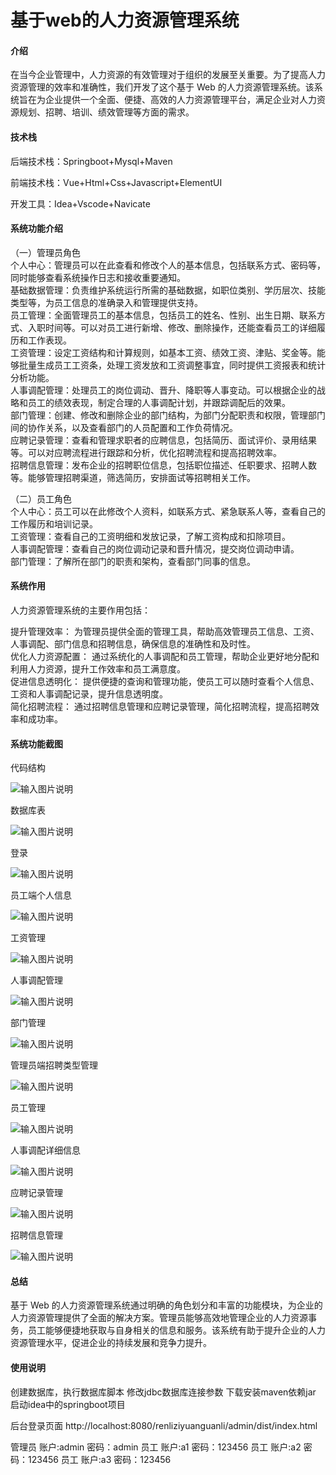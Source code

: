 # 基于web的人力资源管理系统

#### 介绍

在当今企业管理中，人力资源的有效管理对于组织的发展至关重要。为了提高人力资源管理的效率和准确性，我们开发了这个基于 Web 的人力资源管理系统。该系统旨在为企业提供一个全面、便捷、高效的人力资源管理平台，满足企业对人力资源规划、招聘、培训、绩效管理等方面的需求。

#### 技术栈

后端技术栈：Springboot+Mysql+Maven

前端技术栈：Vue+Html+Css+Javascript+ElementUI

开发工具：Idea+Vscode+Navicate

#### 系统功能介绍

（一）管理员角色  
个人中心：管理员可以在此查看和修改个人的基本信息，包括联系方式、密码等，同时能够查看系统操作日志和接收重要通知。  
基础数据管理：负责维护系统运行所需的基础数据，如职位类别、学历层次、技能类型等，为员工信息的准确录入和管理提供支持。  
员工管理：全面管理员工的基本信息，包括员工的姓名、性别、出生日期、联系方式、入职时间等。可以对员工进行新增、修改、删除操作，还能查看员工的详细履历和工作表现。  
工资管理：设定工资结构和计算规则，如基本工资、绩效工资、津贴、奖金等。能够批量生成员工工资条，处理工资发放和工资调整事宜，同时提供工资报表和统计分析功能。  
人事调配管理：处理员工的岗位调动、晋升、降职等人事变动。可以根据企业的战略和员工的绩效表现，制定合理的人事调配计划，并跟踪调配后的效果。  
部门管理：创建、修改和删除企业的部门结构，为部门分配职责和权限，管理部门间的协作关系，以及查看部门的人员配置和工作负荷情况。  
应聘记录管理：查看和管理求职者的应聘信息，包括简历、面试评价、录用结果等。可以对应聘流程进行跟踪和分析，优化招聘流程和提高招聘效率。  
招聘信息管理：发布企业的招聘职位信息，包括职位描述、任职要求、招聘人数等。能够管理招聘渠道，筛选简历，安排面试等招聘相关工作。  

（二）员工角色  
个人中心：员工可以在此修改个人资料，如联系方式、紧急联系人等，查看自己的工作履历和培训记录。  
工资管理：查看自己的工资明细和发放记录，了解工资构成和扣除项目。  
人事调配管理：查看自己的岗位调动记录和晋升情况，提交岗位调动申请。  
部门管理：了解所在部门的职责和架构，查看部门同事的信息。  

#### 系统作用

人力资源管理系统的主要作用包括：  

提升管理效率： 为管理员提供全面的管理工具，帮助高效管理员工信息、工资、人事调配、部门信息和招聘信息，确保信息的准确性和及时性。  
优化人力资源配置： 通过系统化的人事调配和员工管理，帮助企业更好地分配和利用人力资源，提升工作效率和员工满意度。  
促进信息透明化： 提供便捷的查询和管理功能，使员工可以随时查看个人信息、工资和人事调配记录，提升信息透明度。  
简化招聘流程： 通过招聘信息管理和应聘记录管理，简化招聘流程，提高招聘效率和成功率。  

#### 系统功能截图

代码结构

![输入图片说明](images/6318575c123b0e7aa1b34f28007f7a1.png)

数据库表

![输入图片说明](images/1b8536c7f303e907d0440d08b813906.png)

登录

![输入图片说明](images/99b2e10c4969ea96adb5fc07646c894.png)

员工端个人信息

![输入图片说明](images/455997fdea303f61f5236bd798ba3bb.png)

工资管理

![输入图片说明](images/4f2ffd0576f34d70d38cf9dabfc4d93.png)

人事调配管理

![输入图片说明](images/9b2152b4329758f6ab70206b2235c96.png)

部门管理

![输入图片说明](images/b21bf156feb78e98aa0e579f599006c.png)

管理员端招聘类型管理

![输入图片说明](images/5635e3a44204c49068bd913b85e644b.png)

员工管理

![输入图片说明](images/093c9311cf7ffeccf829acce9f780a3.png)

人事调配详细信息

![输入图片说明](images/e9e33f84f75917a5b9bf31e078fbad6.png)

应聘记录管理

![输入图片说明](images/3c27573002259ad932cb3dbf673de3c.png)

招聘信息管理

![输入图片说明](images/8ff717524510f374380507e32cafa29.png)

#### 总结

基于 Web 的人力资源管理系统通过明确的角色划分和丰富的功能模块，为企业的人力资源管理提供了全面的解决方案。管理员能够高效地管理企业的人力资源事务，员工能够便捷地获取与自身相关的信息和服务。该系统有助于提升企业的人力资源管理水平，促进企业的持续发展和竞争力提升。

#### 使用说明

创建数据库，执行数据库脚本 修改jdbc数据库连接参数 下载安装maven依赖jar 启动idea中的springboot项目

后台登录页面
http://localhost:8080/renliziyuanguanli/admin/dist/index.html

管理员			账户:admin 	密码：admin
员工				账户:a1 		密码：123456
员工				账户:a2 		密码：123456
员工				账户:a3 		密码：123456